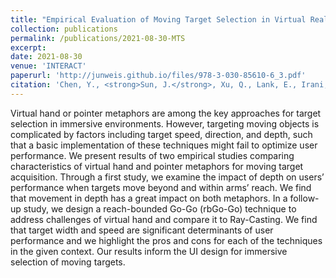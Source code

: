 ```yaml
---
title: "Empirical Evaluation of Moving Target Selection in Virtual Reality using Egocentric Metaphors"
collection: publications
permalink: /publications/2021-08-30-MTS
excerpt:
date: 2021-08-30
venue: 'INTERACT'
paperurl: 'http://junweis.github.io/files/978-3-030-85610-6_3.pdf'
citation: 'Chen, Y., <strong>Sun, J.</strong>, Xu, Q., Lank, E., Irani, P. and Li, W., 2021, August. Empirical evaluation of moving target selection in virtual reality using egocentric metaphors. In IFIP Conference on Human-Computer Interaction (pp. 29-50). Springer, Cham.'
---
```

Virtual hand or pointer metaphors are among the key approaches for target selection in immersive environments. However, targeting moving objects is complicated by factors including target speed, direction, and depth, such that a basic implementation of these techniques might fail to optimize user performance. We present results of two empirical studies comparing characteristics of virtual hand and pointer metaphors for moving target acquisition. Through a first study, we examine the impact of depth on users’ performance when targets move beyond and within arms’ reach. We find that movement in depth has a great impact on both metaphors. In a follow-up study, we design a reach-bounded Go-Go (rbGo-Go) technique to address challenges of virtual hand and compare it to Ray-Casting. We find that target width and speed are significant determinants of user performance and we highlight the pros and cons for each of the techniques in the given context. Our results inform the UI design for immersive selection of moving targets.

<!-- lite-youtube custom element -->
<link rel="stylesheet" href="https://paulirish.github.io/lite-youtube-embed/src/lite-yt-embed.css" />
<script src="https://paulirish.github.io/lite-youtube-embed/src/lite-yt-embed.js"></script>

<lite-youtube videoid="-VNXndTpPjA"></lite-youtube>
